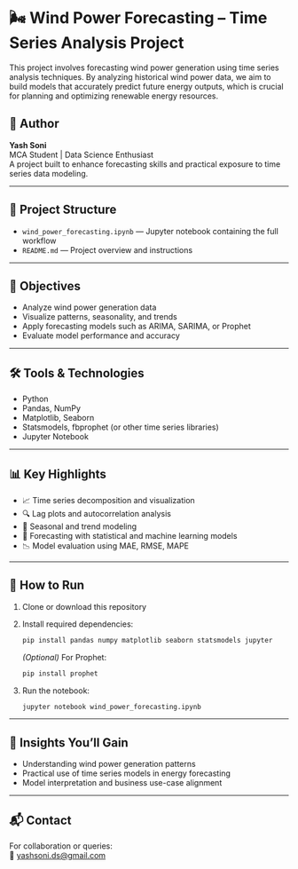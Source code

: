 # 🌬️ Wind Power Forecasting – Time Series Analysis Project

This project involves forecasting wind power generation using time series analysis techniques. By analyzing historical wind power data, we aim to build models that accurately predict future energy outputs, which is crucial for planning and optimizing renewable energy resources.

## 👤 Author

**Yash Soni**  
MCA Student | Data Science Enthusiast  
A project built to enhance forecasting skills and practical exposure to time series data modeling.

---

## 📂 Project Structure

- `wind_power_forecasting.ipynb` — Jupyter notebook containing the full workflow  
- `README.md` — Project overview and instructions  

---

## 🎯 Objectives

- Analyze wind power generation data  
- Visualize patterns, seasonality, and trends  
- Apply forecasting models such as ARIMA, SARIMA, or Prophet  
- Evaluate model performance and accuracy

---

## 🛠️ Tools & Technologies

- Python  
- Pandas, NumPy  
- Matplotlib, Seaborn  
- Statsmodels, fbprophet (or other time series libraries)  
- Jupyter Notebook

---

## 📊 Key Highlights

- 📈 Time series decomposition and visualization  
- 🔍 Lag plots and autocorrelation analysis  
- 🔄 Seasonal and trend modeling  
- 🧠 Forecasting with statistical and machine learning models  
- 📉 Model evaluation using MAE, RMSE, MAPE

---

## 🚀 How to Run

1. Clone or download this repository  
2. Install required dependencies:  
   ```bash
   pip install pandas numpy matplotlib seaborn statsmodels jupyter
   ```
   *(Optional)* For Prophet:
   ```bash
   pip install prophet
   ```

3. Run the notebook:  
   ```bash
   jupyter notebook wind_power_forecasting.ipynb
   ```

---

## 📌 Insights You’ll Gain

- Understanding wind power generation patterns  
- Practical use of time series models in energy forecasting  
- Model interpretation and business use-case alignment

---

## 📬 Contact

For collaboration or queries:  
📧 yashsoni.ds@gmail.com  

